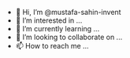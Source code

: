 - 👋 Hi, I’m @mustafa-sahin-invent
- 👀 I’m interested in ...
- 🌱 I’m currently learning ...
- 💞️ I’m looking to collaborate on ...
- 📫 How to reach me ...

<!---
mustafa-sahin-invent/mustafa-sahin-invent is a ✨ special ✨ repository because its `README.md` (this file) appears on your GitHub profile.
You can click the Preview link to take a look at your changes.
--->
